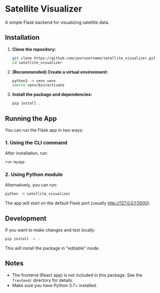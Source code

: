 # Satellite Visualizer

A simple Flask backend for visualizing satellite data.

## Installation

1. **Clone the repository:**
   ```bash
   git clone https://github.com/yourusername/satellite_visualizer.git
   cd satellite_visualizer
   ```

2. **(Recommended) Create a virtual environment:**
   ```bash
   python3 -m venv venv
   source venv/bin/activate
   ```

3. **Install the package and dependencies:**
   ```bash
   pip install .
   ```

## Running the App

You can run the Flask app in two ways:

### 1. Using the CLI command

After installation, run:
```bash
run-myapp
```

### 2. Using Python module

Alternatively, you can run:
```bash
python -m satellite_visualizer
```

The app will start on the default Flask port (usually http://127.0.0.1:5000).

## Development

If you want to make changes and test locally:
```bash
pip install -e .
```
This will install the package in "editable" mode.

## Notes

- The frontend (React app) is not included in this package. See the `frontend/` directory for details.
- Make sure you have Python 3.7+ installed.